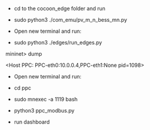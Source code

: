 
* cd to the cocoon_edge folder and run
* sudo python3 ./com_emu/pv_m_n_bess_mn.py

* Open new terminal and run:
* sudo python3 ./edges/run_edges.py

mininet> dump

<Host PPC: PPC-eth0:10.0.0.4,PPC-eth1:None pid=1098> 

* Open new terminal and run:
* cd ppc
* sudo mnexec -a 1119 bash
* python3 ppc_modbus.py

* run dashboard
